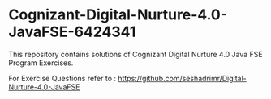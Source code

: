 # Cognizant-Digital-Nurture-4.0-JavaFSE-6424341

This repository contains solutions of Cognizant Digital Nurture 4.0 Java FSE Program Exercises.

For Exercise Questions refer to : https://github.com/seshadrimr/Digital-Nurture-4.0-JavaFSE
